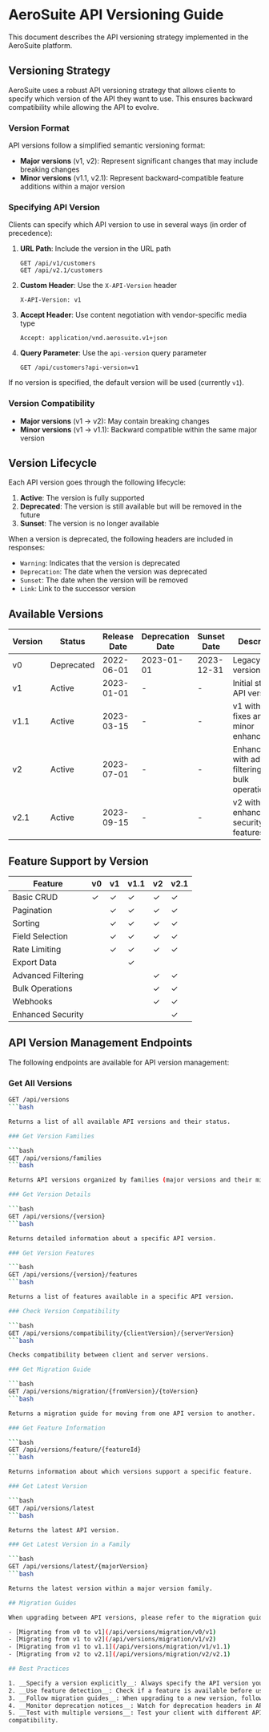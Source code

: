 # AeroSuite API Versioning Guide

This document describes the API versioning strategy implemented in the AeroSuite platform.

## Versioning Strategy

AeroSuite uses a robust API versioning strategy that allows clients to specify which version of the
API they want to use. This ensures backward compatibility while allowing the API to evolve.

### Version Format

API versions follow a simplified semantic versioning format:

- __Major versions__ (v1, v2): Represent significant changes that may include breaking changes
- __Minor versions__ (v1.1, v2.1): Represent backward-compatible feature additions within a major
version

### Specifying API Version

Clients can specify which API version to use in several ways (in order of precedence):

1. __URL Path__: Include the version in the URL path
   ```
   GET /api/v1/customers
   GET /api/v2.1/customers
   ```

2. __Custom Header__: Use the `X-API-Version` header
   ```
   X-API-Version: v1
   ```

3. __Accept Header__: Use content negotiation with vendor-specific media type
   ```
   Accept: application/vnd.aerosuite.v1+json
   ```

4. __Query Parameter__: Use the `api-version` query parameter
   ```
   GET /api/customers?api-version=v1
   ```

If no version is specified, the default version will be used (currently `v1`).

### Version Compatibility

- __Major versions__ (v1 → v2): May contain breaking changes
- __Minor versions__ (v1 → v1.1): Backward compatible within the same major version

## Version Lifecycle

Each API version goes through the following lifecycle:

1. __Active__: The version is fully supported
2. __Deprecated__: The version is still available but will be removed in the future
3. __Sunset__: The version is no longer available

When a version is deprecated, the following headers are included in responses:

- `Warning`: Indicates that the version is deprecated
- `Deprecation`: The date when the version was deprecated
- `Sunset`: The date when the version will be removed
- `Link`: Link to the successor version

## Available Versions

| Version | Status | Release Date | Deprecation Date | Sunset Date | Description |
|---------|--------|--------------|------------------|-------------|-------------|
| v0      | Deprecated | 2022-06-01 | 2023-01-01 | 2023-12-31 | Legacy API version |
| v1      | Active | 2023-01-01 | - | - | Initial stable API version |
| v1.1    | Active | 2023-03-15 | - | - | v1 with bug fixes and minor enhancements |
| v2      | Active | 2023-07-01 | - | - | Enhanced API with advanced filtering and bulk operations |
| v2.1    | Active | 2023-09-15 | - | - | v2 with enhanced security features |

## Feature Support by Version

| Feature | v0 | v1 | v1.1 | v2 | v2.1 |
|---------|----|----|------|----|----- |
| Basic CRUD | ✓ | ✓ | ✓ | ✓ | ✓ |
| Pagination | | ✓ | ✓ | ✓ | ✓ |
| Sorting | | ✓ | ✓ | ✓ | ✓ |
| Field Selection | | ✓ | ✓ | ✓ | ✓ |
| Rate Limiting | | ✓ | ✓ | ✓ | ✓ |
| Export Data | | | ✓ | | |
| Advanced Filtering | | | | ✓ | ✓ |
| Bulk Operations | | | | ✓ | ✓ |
| Webhooks | | | | ✓ | ✓ |
| Enhanced Security | | | | | ✓ |

## API Version Management Endpoints

The following endpoints are available for API version management:

### Get All Versions

```bash
GET /api/versions
```bash

Returns a list of all available API versions and their status.

### Get Version Families

```bash
GET /api/versions/families
```bash

Returns API versions organized by families (major versions and their minor versions).

### Get Version Details

```bash
GET /api/versions/{version}
```bash

Returns detailed information about a specific API version.

### Get Version Features

```bash
GET /api/versions/{version}/features
```bash

Returns a list of features available in a specific API version.

### Check Version Compatibility

```bash
GET /api/versions/compatibility/{clientVersion}/{serverVersion}
```bash

Checks compatibility between client and server versions.

### Get Migration Guide

```bash
GET /api/versions/migration/{fromVersion}/{toVersion}
```bash

Returns a migration guide for moving from one API version to another.

### Get Feature Information

```bash
GET /api/versions/feature/{featureId}
```bash

Returns information about which versions support a specific feature.

### Get Latest Version

```bash
GET /api/versions/latest
```bash

Returns the latest API version.

### Get Latest Version in a Family

```bash
GET /api/versions/latest/{majorVersion}
```bash

Returns the latest version within a major version family.

## Migration Guides

When upgrading between API versions, please refer to the migration guides:

- [Migrating from v0 to v1](/api/versions/migration/v0/v1)
- [Migrating from v1 to v2](/api/versions/migration/v1/v2)
- [Migrating from v1 to v1.1](/api/versions/migration/v1/v1.1)
- [Migrating from v2 to v2.1](/api/versions/migration/v2/v2.1)

## Best Practices

1. __Specify a version explicitly__: Always specify the API version you want to use.
2. __Use feature detection__: Check if a feature is available before using it.
3. __Follow migration guides__: When upgrading to a new version, follow the migration guide.
4. __Monitor deprecation notices__: Watch for deprecation headers in API responses.
5. __Test with multiple versions__: Test your client with different API versions to ensure
compatibility.
